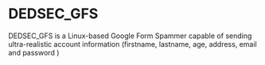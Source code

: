 # DEDSEC_GFS
DEDSEC_GFS is a Linux-based Google Form Spammer capable of sending ultra-realistic account information (firstname, lastname, age, address, email and password )
